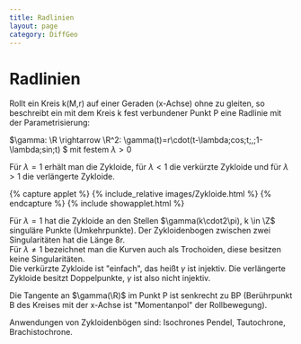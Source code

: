 ```yaml
---
title: Radlinien
layout: page
category: DiffGeo
---
```



# Radlinien

Rollt ein Kreis k(M,r) auf einer Geraden (x-Achse) ohne zu gleiten, so beschreibt ein mit dem Kreis k fest verbundener Punkt P eine Radlinie mit der Parametrisierung:

$\gamma: \R \rightarrow \R^2: \gamma(t)=r\cdot(t-\lambda\;cos\;t\;,\;1-\lambda\;sin\;t)  $ mit festem $\lambda > 0$

Für $\lambda = 1$ erhält man die Zykloide, für $\lambda < 1$ die verkürzte Zykloide
und für $\lambda > 1$ die verlängerte Zykloide.


{% capture applet %} {% include_relative images/Zykloide.html %} {% endcapture %}
{% include showapplet.html %}

Für $\lambda = 1$ hat die Zykloide an den Stellen $\gamma(k\cdot2\pi), k \in \Z$ singuläre Punkte (Umkehrpunkte). Der Zykloidenbogen zwischen zwei Singularitäten hat die Länge 8r.<br />
Für $\lambda \neq 1$ bezeichnet man die Kurven auch als Trochoiden, diese besitzen keine Singularitäten.<br />
Die  verkürzte Zykloide ist "einfach", das heißt $\gamma$ ist injektiv. Die verlängerte Zykloide besitzt Doppelpunkte, $\gamma$ ist also nicht injektiv.

Die Tangente an $\gamma(\R)$ im Punkt P ist senkrecht zu BP (Berührpunkt B des Kreises mit der x-Achse ist "Momentanpol" der Rollbewegung).

Anwendungen von Zykloidenbögen sind: Isochrones Pendel, Tautochrone, Brachistochrone.
